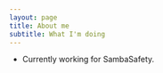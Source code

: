 ```yaml
---
layout: page
title: About me
subtitle: What I'm doing
---
```


- Currently working for SambaSafety.
